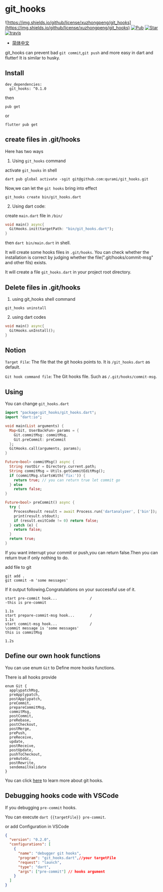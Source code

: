 # git_hooks

![https://img.shields.io/github/license/xuzhongpeng/git_hooks](https://img.shields.io/github/license/xuzhongpeng/git_hooks)
[![Pub](https://img.shields.io/pub/v/git_hooks)](https://pub.dev/packages/git_hooks)
[![Star](https://img.shields.io/github/stars/xuzhongpeng/git_hooks)](https://github.com/xuzhongpeng/git_hooks)
[![travis](https://api.travis-ci.com/xuzhongpeng/git_hooks.svg?branch=master&status=created)](https://travis-ci.com/github/xuzhongpeng/git_hooks/builds/)

* [简体中文](./README_CN.md)


git_hooks can prevent bad `git commit`,`git push` and more easy in dart and flutter! It is similar to husky.

## Install

```
dev_dependencies:
  git_hooks: ^0.1.0
```

then

```
pub get
```

or

```
flutter pub get
```

## create files in .git/hooks
Here has two ways

1. Using `git_hooks` command

activate `git_hooks` in shell

```
dart pub global activate -sgit git@github.com:qurami/git_hooks.git
```
Now,we can let the `git hooks` bring into effect
```
git_hooks create bin/git_hooks.dart
```

2. Using dart code:

create `main.dart` file in `/bin/`
```dart
void main() async{
  GitHooks.init(targetPath: "bin/git_hooks.dart");
}
```
then `dart bin/main.dart` in shell.

It will create some hooks files in `.git/hooks`. You can check whether the installation is correct by judging whether the file(".git/hooks/commit-msg" and other fils) exists.

It will create a file `git_hooks.dart` in your project root directory.
## Delete files in .git/hooks

1. using git_hooks shell command
```
git_hooks uninstall
```

2. using dart codes
```dart
void main() async{
  GitHooks.unInstall();
}
```
## Notion

`Target File`: The file that the git hooks points to. It is `/git_hooks.dart` as default.

`Git hook command file`: The Git hooks file. Such as `/.git/hooks/commit-msg`.
## Using

You can change `git_hooks.dart`

```dart
import "package:git_hooks/git_hooks.dart";
import "dart:io";

void main(List arguments) {
  Map<Git, UserBackFun> params = {
    Git.commitMsg: commitMsg,
    Git.preCommit: preCommit
  };
  GitHooks.call(arguments, params);
}

Future<bool> commitMsg() async {
  String rootDir = Directory.current.path;
  String commitMsg = Utils.getCommitEditMsg();
  if (commitMsg.startsWith('fix:')) {
    return true; // you can return true let commit go
  } else
    return false;
}

Future<bool> preCommit() async {
  try {
    ProcessResult result = await Process.run('dartanalyzer', ['bin']);
    print(result.stdout);
    if (result.exitCode != 0) return false;
  } catch (e) {
    return false;
  }
  return true;
}

```

If you want interrupt your commit or push,you can return false.Then you can return true if only nothing to do.

add file to git

```shell
git add .
git commit -m 'some messages'
```

If it output following.Congratulations on your successful use of it.

```
start pre-commit hook...               /
-this is pre-commit

1.1s
start prepare-commit-msg hook...       /
1.1s
start commit-msg hook...               /
\commit message is 'some messages'
this is commitMsg

1.2s
```

## Define our own hook functions

You can use enum `Git` to Define more hooks functions.

There is all hooks provide

```
enum Git {
  applypatchMsg,
  preApplypatch,
  postApplypatch,
  preCommit,
  prepareCommitMsg,
  commitMsg,
  postCommit,
  preRebase,
  postCheckout,
  postMerge,
  prePush,
  preReceive,
  update,
  postReceive,
  postUpdate,
  pushToCheckout,
  preAutoGc,
  postRewrite,
  sendemailValidate
}
```

You can click [here](https://git-scm.com/docs/githooks.html) to learn more about git hooks. 

## Debugging hooks code with VSCode

If you debugging `pre-commit` hooks.

You can execute `dart {{targetFile}} pre-commit`.

or add Configuration in VSCode
```json
{
  "version": "0.2.0",
  "configurations": [
    {
      "name": "debugger git hooks",
      "program": "git_hooks.dart",//your targetFile
      "request": "launch",
      "type": "dart",
      "args": ["pre-commit"] // hooks argument
    }
  ]
}
```
